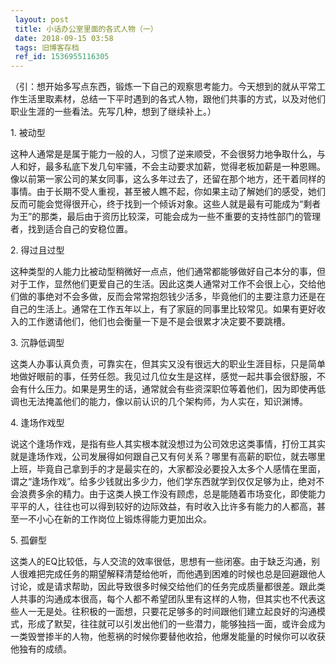 ```yaml
---
 layout: post
 title: 小话办公室里面的各式人物（一）
 date: 2018-09-15 03:58
 tags: 旧博客存档
 ref_id: 1536955116305
---
```

（引：想开始多写点东西，锻炼一下自己的观察思考能力。今天想到的就从平常工作生活里取素材，总结一下平时遇到的各式人物，跟他们共事的方式，以及对他们职业生涯的一些看法。先写几种，想到了继续补上。）  

1\. 被动型

这种人通常是是属于能力一般的人，习惯了逆来顺受，不会很努力地争取什么，与人和好，最多私底下发几句牢骚，不会主动要求加薪，觉得老板加薪是一种恩赐。像以前第一家公司的某女同事，这么多年过去了，还留在那个地方，还干着同样的事情。由于长期不受人重视，甚至被人瞧不起，你如果主动了解她们的感受，她们反而可能会觉得很开心，终于找到一个倾诉对象。这些人就是最有可能成为“剩者为王”的那类，最后由于资历比较深，可能会成为一些不重要的支持性部门的管理者，找到适合自己的安稳位置。

2\. 得过且过型

这种类型的人能力比被动型稍微好一点点，他们通常都能够做好自己本分的事，但对于工作，显然他们更爱自己的生活。因此这类人通常对工作不会很上心，交给他们做的事绝对不会多做，反而会常常抱怨钱少活多，毕竟他们的主要注意力还是在自己的生活上。通常在工作五年以上，有了家庭的同事里比较常见。如果有更好收入的工作邀请他们，他们也会衡量一下是不是会很累才决定要不要跳槽。

3\. 沉静低调型

这类人办事认真负责，可靠实在，但其实又没有很远大的职业生涯目标，只是简单地做好眼前的事，任劳任怨。我见过几位女生是这样，感觉一起共事会很舒服，不会有什么压力。如果是男生的话，通常就会有些资深职位等着他们，因为即使再低调也无法掩盖他们的能力，像以前认识的几个架构师，为人实在，知识渊博。

4\. 逢场作戏型

说这个逢场作戏，是指有些人其实根本就没想过为公司效忠这类事情，打份工其实就是逢场作戏，公司发展得如何跟自己又有何关系？哪里有高薪的职位，就去哪里上班，毕竟自己拿到手的才是最实在的，大家都没必要投入太多个人感情在里面，谓之“逢场作戏”。给多少钱就出多少力，他们学东西就学到仅仅足够为止，绝对不会浪费多余的精力。由于这类人换工作没有顾虑，总是能随着市场变化，即使能力平平的人，往往也可以得到较好的边际效益，有时收入比许多有能力的人都高，甚至一不小心在新的工作岗位上锻炼得能力更加出众。

5\. 孤僻型

这类人的EQ比较低，与人交流的效率很低，思想有一些闭塞。由于缺乏沟通，别人很难把完成任务的期望解释清楚给他听，而他遇到困难的时候也总是回避跟他人讨论，或是请求帮助，因此导致很多时候交给他们的任务完成质量都很差。跟此类人共事的沟通成本很高，每个人都不希望团队里有这样的人物，但其实也不代表这些人一无是处。往积极的一面想，只要花足够多的时间跟他们建立起良好的沟通模式，形成了默契，往往就可以引发出他们的一些潜力，能够独挡一面，或许会成为一类毁誉掺半的人物，他惹祸的时候你要替他收拾，他爆发能量的时候你可以收获他独有的成绩。

